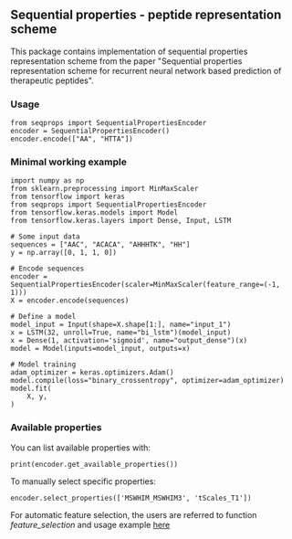 ## Sequential properties - peptide representation scheme
This package contains implementation of sequential properties representation scheme from the paper "Sequential properties representation scheme for recurrent neural network based prediction of therapeutic peptides".

### Usage
````
from seqprops import SequentialPropertiesEncoder
encoder = SequentialPropertiesEncoder()
encoder.encode(["AA", "HTTA"])
````

### Minimal working example
````
import numpy as np
from sklearn.preprocessing import MinMaxScaler
from tensorflow import keras
from seqprops import SequentialPropertiesEncoder
from tensorflow.keras.models import Model
from tensorflow.keras.layers import Dense, Input, LSTM

# Some input data
sequences = ["AAC", "ACACA", "AHHHTK", "HH"]
y = np.array([0, 1, 1, 0])

# Encode sequences
encoder = SequentialPropertiesEncoder(scaler=MinMaxScaler(feature_range=(-1, 1)))
X = encoder.encode(sequences)

# Define a model
model_input = Input(shape=X.shape[1:], name="input_1")
x = LSTM(32, unroll=True, name="bi_lstm")(model_input)
x = Dense(1, activation='sigmoid', name="output_dense")(x)
model = Model(inputs=model_input, outputs=x)

# Model training
adam_optimizer = keras.optimizers.Adam()
model.compile(loss="binary_crossentropy", optimizer=adam_optimizer)
model.fit(
    X, y, 
)
````

### Available properties
You can list available properties with:
````
print(encoder.get_available_properties())
````

To manually select specific properties:
````
encoder.select_properties(['MSWHIM_MSWHIM3', 'tScales_T1'])
````

For automatic feature selection, the users are referred to function <em>feature_selection</em> and usage example [here](https://github.com/ecokeco/seqprops_cs)